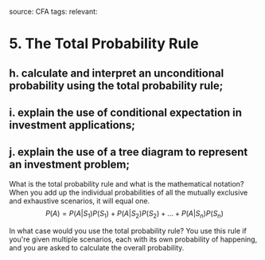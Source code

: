 source: CFA
tags: 
relevant: 

# 5. The Total Probability Rule

## h. calculate and interpret an unconditional probability using the total probability rule;
## i. explain the use of conditional expectation in investment applications;
## j. explain the use of a tree diagram to represent an investment problem;

What is the total probability rule and what is the mathematical notation?
When you add up the individual probabilities of all the mutually exclusive and exhaustive scenarios, it will equal one.
$$P(A) = P(A|S_1)P(S_1) + P(A|S_2)P(S_2) + ... + P(A|S_n)P(S_n)$$

In what case would you use the total probability rule?
You use this rule if you're given multiple scenarios, each with its own probability of happening, and you are asked to calculate the overall probability.

